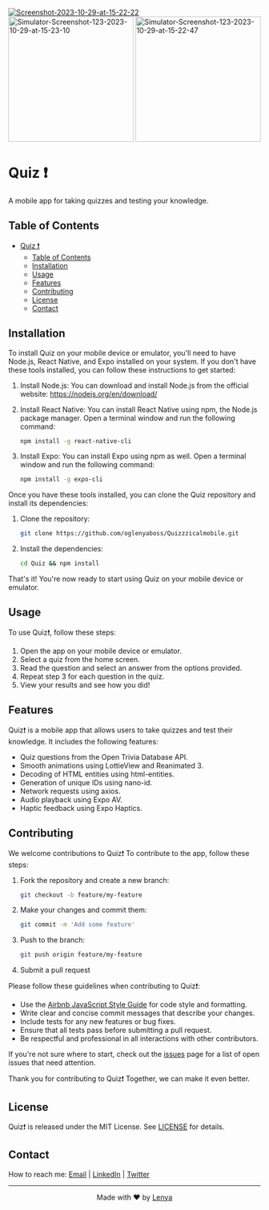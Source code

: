 <a href="https://imgbb.com/"><img src="https://i.ibb.co/J7Lkkpc/Screenshot-2023-10-29-at-15-22-22.png" alt="Screenshot-2023-10-29-at-15-22-22" border="0" /></a>
<br>
<a href="https://ibb.co/dfP4C0S"><img src="https://i.ibb.co/4F8RvZc/Simulator-Screenshot-123-2023-10-29-at-15-23-10.png" alt="Simulator-Screenshot-123-2023-10-29-at-15-23-10" border="0" width="250"/></a>
<a href="https://ibb.co/whwmxrZ"><img src="https://i.ibb.co/hFZzt1x/Simulator-Screenshot-123-2023-10-29-at-15-22-47.png" alt="Simulator-Screenshot-123-2023-10-29-at-15-22-47" border="0" width="250" /></a>
<br>





# Quiz ❗

A mobile app for taking quizzes and testing your knowledge.

## Table of Contents

- [Quiz ❗](#quiz-)
  - [Table of Contents](#table-of-contents)
  - [Installation](#installation)
  - [Usage](#usage)
  - [Features](#features)
  - [Contributing](#contributing)
  - [License](#license)
  - [Contact](#contact)

## Installation

To install Quiz on your mobile device or emulator, you'll need to have Node.js, React Native, and Expo installed on your system. If you don't have these tools installed, you can follow these instructions to get started:

1. Install Node.js: You can download and install Node.js from the official website: https://nodejs.org/en/download/

2. Install React Native: You can install React Native using npm, the Node.js package manager. Open a terminal window and run the following command: 
    ```bash
    npm install -g react-native-cli
    ```

3. Install Expo: You can install Expo using npm as well. Open a terminal window and run the following command:
    ```bash
    npm install -g expo-cli
    ```

Once you have these tools installed, you can clone the Quiz repository and install its dependencies:

1. Clone the repository: 
   ```bash
   git clone https://github.com/oglenyaboss/Quizzzicalmobile.git
   ```

2. Install the dependencies: 
    ```bash
    cd Quiz && npm install
    ```

That's it! You're now ready to start using Quiz on your mobile device or emulator.


## Usage

To use Quiz❗, follow these steps:

1. Open the app on your mobile device or emulator.
2. Select a quiz from the home screen.
3. Read the question and select an answer from the options provided.
4. Repeat step 3 for each question in the quiz.
5. View your results and see how you did!


## Features

Quiz❗ is a mobile app that allows users to take quizzes and test their knowledge. It includes the following features:

- Quiz questions from the Open Trivia Database API.
- Smooth animations using LottieView and Reanimated 3.
- Decoding of HTML entities using html-entities.
- Generation of unique IDs using nano-id.
- Network requests using axios.
- Audio playback using Expo AV.
- Haptic feedback using Expo Haptics.


## Contributing

We welcome contributions to Quiz❗ To contribute to the app, follow these steps:

1. Fork the repository and create a new branch: 
    ```bash
    git checkout -b feature/my-feature
    ```
3. Make your changes and commit them:
    ```bash
    git commit -m 'Add some feature'
    ```
4. Push to the branch:
    ```bash
    git push origin feature/my-feature
    ```
5. Submit a pull request

Please follow these guidelines when contributing to Quiz❗:

- Use the [Airbnb JavaScript Style Guide](https://github.com/airbnb/javascript) for code style and formatting.
- Write clear and concise commit messages that describe your changes.
- Include tests for any new features or bug fixes.
- Ensure that all tests pass before submitting a pull request.
- Be respectful and professional in all interactions with other contributors.

If you're not sure where to start, check out the [issues](https://github.com/oglenyaboss/Quizzicalmobile/issues) page for a list of open issues that need attention.

Thank you for contributing to Quiz❗ Together, we can make it even better.

## License

Quiz❗ is released under the MIT License. See [LICENSE](LICENSE) for details.

## Contact

How to reach me: [Email](mailto:oglenyaboss@icloud.com) | [LinkedIn](https://www.linkedin.com/in/lenya-lozhkin-370426292/) | [Twitter](https://twitter.com/oglenyaboss)

---

<p align="center">Made with ❤️ by <a href="t.me/oglenya">Lenya</a>
